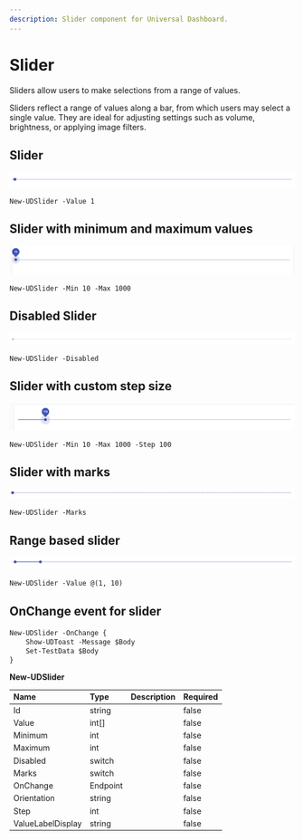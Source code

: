 ```yaml
---
description: Slider component for Universal Dashboard.
---
```


# Slider

Sliders allow users to make selections from a range of values.

Sliders reflect a range of values along a bar, from which users may select a single value. They are ideal for adjusting settings such as volume, brightness, or applying image filters.

## Slider 

![](../../../.gitbook/assets/image%20%2837%29.png)

```text
New-UDSlider -Value 1
```

## Slider with minimum and maximum values

![](../../../.gitbook/assets/image%20%2843%29.png)

```text
New-UDSlider -Min 10 -Max 1000
```

## Disabled Slider

![](../../../.gitbook/assets/image%20%2855%29.png)

```text
New-UDSlider -Disabled
```

## Slider with custom step size

![](../../../.gitbook/assets/image%20%2845%29.png)

```text
New-UDSlider -Min 10 -Max 1000 -Step 100
```

## Slider with marks

![](../../../.gitbook/assets/image%20%2839%29.png)

```text
New-UDSlider -Marks
```

## Range based slider

![](../../../.gitbook/assets/image%20%2858%29.png)

```text
New-UDSlider -Value @(1, 10)
```

## OnChange event for slider

```text
New-UDSlider -OnChange {
    Show-UDToast -Message $Body 
    Set-TestData $Body
}
```



**New-UDSlider**

| Name | Type | Description | Required |
| :--- | :--- | :--- | :--- |
| Id | string |  | false |
| Value | int\[\] |  | false |
| Minimum | int |  | false |
| Maximum | int |  | false |
| Disabled | switch |  | false |
| Marks | switch |  | false |
| OnChange | Endpoint |  | false |
| Orientation | string |  | false |
| Step | int |  | false |
| ValueLabelDisplay | string |  | false |

